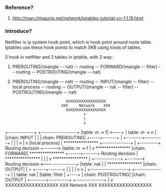 ### Reference?

1. http://man.chinaunix.net/network/iptables-tutorial-cn-1.1.19.html


### Introduce?

Netfilter is ip system hook point, which is hook point around route table. Iptables use these hook points to match SKB using kinds of tables.

5 hook in netfilter and 2 tables in iptable, with 2 way: 
1) PREROUTING/(mangle -- nat) -- routing -- FORWARD/(mangle -- filter) -- routing -- POSTROUTING/(mangle -- nat)
2) PREROUTING/(mangle -- nat) -- routing -- INPUT/(mangle -- filter) -- local process -- routing -- OUTPUT/(mangle -- nat -- filter) -- POSTROUTING/(mangle -- nat)

                               XXXXXXXXXXXXXXXXXX
                             XXX     Network    XXX
                               XXXXXXXXXXXXXXXXXX
                                       +
                                       |
                                       v
 +-------------+              +------------------+
 |table: m -> f| <---+        | table: m -> n    |
 |chain: INPUT |     |        | chain: PREROUTING|
 +-----+-------+     |        +--------+---------+
       |             |                 |
       v             |                 v
 [local process]     |           ****************          +--------------+
       |             +---------+ Routing decision +------> |table: m -> f |
       v                         ****************          |chain: FORWARD|
****************                                           +------+-------+
Routing decision                                                  |
****************                                                  |
       |                                                          |
       v                        ****************                  |
+-------------+       +------>  Routing decision  <---------------+
|table: nat   |       |         ****************
|chain: OUTPUT|       |               +
+-----+-------+       |               |
      |               |               v
      v               |      +-------------------+
+--------------+      |      | table: nat        |
|table: filter | +----+      | chain: POSTROUTING|
|chain: OUTPUT |             +--------+----------+
+--------------+                      |
                                      v
                               XXXXXXXXXXXXXXXXXX
                             XXX    Network     XXX
                               XXXXXXXXXXXXXXXXXX



